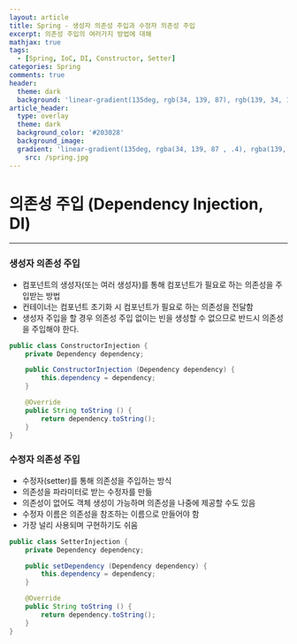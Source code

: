 ```yaml
---
layout: article
title: Spring - 생성자 의존성 주입과 수정자 의존성 주입
excerpt: 의존성 주입의 여러가지 방법에 대해
mathjax: true
tags:
  - [Spring, IoC, DI, Constructor, Setter]
categories: Spring
comments: true
header:
  theme: dark
  background: 'linear-gradient(135deg, rgb(34, 139, 87), rgb(139, 34, 139))'
article_header:
  type: overlay
  theme: dark
  background_color: '#203028'
  background_image:
  gradient: 'linear-gradient(135deg, rgba(34, 139, 87 , .4), rgba(139, 34, 139, .4))'
    src: /spring.jpg
---
```


# 의존성 주입 (Dependency Injection, DI)
- - - -
### 생성자 의존성 주입
- 컴포넌트의 생성자(또는 여러 생성자)를 통해 컴포넌트가 필요로 하는 의존성을 주입받는 방법
- 컨테이너는 컴포넌트 초기화 시 컴포넌트가 필요로 하는 의존성을 전달함
- 생성자 주입을 할 경우 의존성 주입 없이는 빈을 생성할 수 없으므로 반드시 의존성을 주입해야 한다.

``` java
public class ConstructorInjection {
	private Dependency dependency;

	public ConstructorInjection (Dependency dependency) {
		this.dependency = dependency;
	}

	@Override
	public String toString () {
		return dependency.toString();
	}
}
```

### 수정자 의존성 주입
- 수정자(setter)를 통해 의존성을 주입하는 방식
- 의존성을 파라미터로 받는 수정자를 만듦
- 의존성이 없어도 객체 생성이 가능하며 의존성을 나중에 제공할 수도 있음
- 수정자 이름은 의존성을 참조하는 이름으로 만들어야 함
- 가장 널리 사용되며 구현하기도 쉬움

``` java
public class SetterInjection {
	private Dependency dependency;

	public setDependency (Dependency dependency) {
		this.dependency = dependency;
	}

	@Override
	public String toString () {
		return dependency.toString();
	}
}
```
